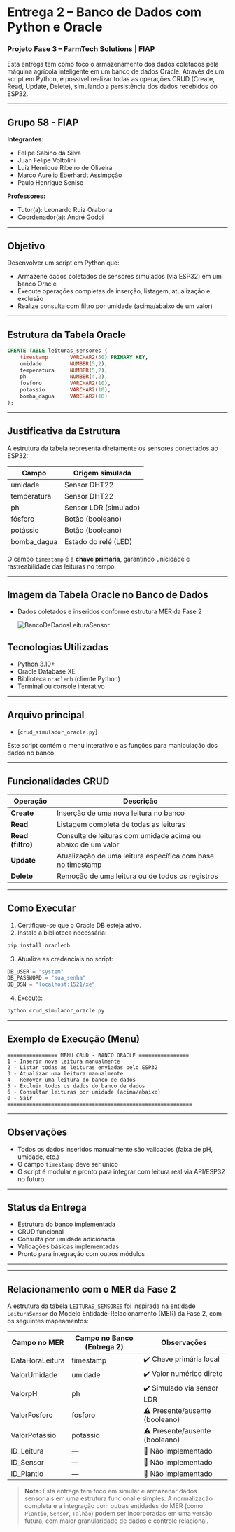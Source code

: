 # Entrega 2 – Banco de Dados com Python e Oracle  
### Projeto Fase 3 – FarmTech Solutions | FIAP

Esta entrega tem como foco o armazenamento dos dados coletados pela máquina agrícola inteligente em um banco de dados Oracle. Através de um script em Python, é possível realizar todas as operações CRUD (Create, Read, Update, Delete), simulando a persistência dos dados recebidos do ESP32.

---

## Grupo 58 - FIAP

**Integrantes:**
- Felipe Sabino da Silva  
- Juan Felipe Voltolini  
- Luiz Henrique Ribeiro de Oliveira  
- Marco Aurélio Eberhardt Assimpção  
- Paulo Henrique Senise  

**Professores:**  
- Tutor(a): Leonardo Ruiz Orabona  
- Coordenador(a): André Godoi

---

## Objetivo

Desenvolver um script em Python que:
- Armazene dados coletados de sensores simulados (via ESP32) em um banco Oracle
- Execute operações completas de inserção, listagem, atualização e exclusão
- Realize consulta com filtro por umidade (acima/abaixo de um valor)

---

## Estrutura da Tabela Oracle

```sql
CREATE TABLE leituras_sensores (
    timestamp       VARCHAR2(50) PRIMARY KEY,
    umidade         NUMBER(5,2),
    temperatura     NUMBER(5,2),
    ph              NUMBER(4,2),
    fosforo         VARCHAR2(10),
    potassio        VARCHAR2(10),
    bomba_dagua     VARCHAR2(10)
);
```

---

## Justificativa da Estrutura

A estrutura da tabela representa diretamente os sensores conectados ao ESP32:

| Campo         | Origem simulada        |
|---------------|------------------------|
| umidade       | Sensor DHT22           |
| temperatura   | Sensor DHT22           |
| ph            | Sensor LDR (simulado)  |
| fósforo       | Botão (booleano)       |
| potássio      | Botão (booleano)       |
| bomba_dagua   | Estado do relé (LED)   |

O campo `timestamp` é a **chave primária**, garantindo unicidade e rastreabilidade das leituras no tempo.

---
## Imagem da Tabela Oracle no Banco de Dados
- Dados coletados e inseridos conforme estrutura MER da Fase 2

  ![BancoDeDadosLeituraSensor](https://github.com/user-attachments/assets/6795aeb3-fa9b-4b57-92b4-9d5178d2099f)
 
## Tecnologias Utilizadas

- Python 3.10+
- Oracle Database XE
- Biblioteca `oracledb` (cliente Python)
- Terminal ou console interativo

---

## Arquivo principal

- [`crud_simulador_oracle.py`]

Este script contém o menu interativo e as funções para manipulação dos dados no banco.

---

## Funcionalidades CRUD

| Operação | Descrição |
|----------|-----------|
| **Create** | Inserção de uma nova leitura no banco |
| **Read**   | Listagem completa de todas as leituras |
| **Read (filtro)** | Consulta de leituras com umidade acima ou abaixo de um valor |
| **Update** | Atualização de uma leitura específica com base no timestamp |
| **Delete** | Remoção de uma leitura ou de todos os registros |

---

## Como Executar

1. Certifique-se que o Oracle DB esteja ativo.
2. Instale a biblioteca necessária:

```bash
pip install oracledb
```

3. Atualize as credenciais no script:
```python
DB_USER = "system"
DB_PASSWORD = "sua_senha"
DB_DSN = "localhost:1521/xe"
```

4. Execute:
```bash
python crud_simulador_oracle.py
```

---

## Exemplo de Execução (Menu)

```text
================ MENU CRUD - BANCO ORACLE ================
1 - Inserir nova leitura manualmente
2 - Listar todas as leituras enviadas pelo ESP32
3 - Atualizar uma leitura manualmente
4 - Remover uma leitura do banco de dados
5 - Excluir todos os dados do banco de dados
6 - Consultar leituras por umidade (acima/abaixo)
0 - Sair
===========================================================
```

---

## Observações

- Todos os dados inseridos manualmente são validados (faixa de pH, umidade, etc.)
- O campo `timestamp` deve ser único
- O script é modular e pronto para integrar com leitura real via API/ESP32 no futuro

---

## Status da Entrega

- Estrutura do banco implementada  
- CRUD funcional  
- Consulta por umidade adicionada  
- Validações básicas implementadas  
- Pronto para integração com outros módulos

---


---

## Relacionamento com o MER da Fase 2

A estrutura da tabela `LEITURAS_SENSORES` foi inspirada na entidade `LeituraSensor` do Modelo Entidade-Relacionamento (MER) da Fase 2, com os seguintes mapeamentos:

| Campo no MER         | Campo no Banco (Entrega 2)   | Observações                     |
|----------------------|------------------------------|----------------------------------|
| DataHoraLeitura      | timestamp                    | ✔️ Chave primária local           |
| ValorUmidade         | umidade                      | ✔️ Valor numérico direto          |
| ValorpH              | ph                           | ✔️ Simulado via sensor LDR        |
| ValorFosforo         | fosforo                      | ⚠️ Presente/ausente (booleano)    |
| ValorPotassio        | potassio                     | ⚠️ Presente/ausente (booleano)    |
| ID_Leitura           | —                            | 🔴 Não implementado               |
| ID_Sensor            | —                            | 🔴 Não implementado               |
| ID_Plantio           | —                            | 🔴 Não implementado               |

> **Nota:** Esta entrega tem foco em simular e armazenar dados sensoriais em uma estrutura funcional e simples. A normalização completa e a integração com outras entidades do MER (como `Plantio`, `Sensor`, `Talhão`) podem ser incorporadas em uma versão futura, com maior granularidade de dados e controle relacional.
